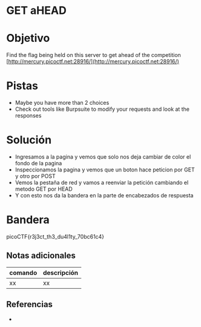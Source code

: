 # GET aHEAD

# Objetivo
Find the flag being held on this server to get ahead of the competition [http://mercury.picoctf.net:28916/](http://mercury.picoctf.net:28916/)

# Pistas
- Maybe you have more than 2 choices
- Check out tools like Burpsuite to modify your requests and look at the responses

# Solución
- Ingresamos a la pagina y vemos que solo nos deja cambiar de color el fondo de la pagina
- Inspeccionamos la pagina y vemos que un boton hace peticion por GET y otro por POST
- Vemos la pestaña de red y vamos a reenviar la petición cambiando el metodo GET por HEAD
- Y con esto nos da la bandera en la parte de encabezados de respuesta

# Bandera
picoCTF{r3j3ct_th3_du4l1ty_70bc61c4}

## Notas adicionales
| comando | descripción |
| ------ | ------ |
| xx | xx |

## Referencias
- []()